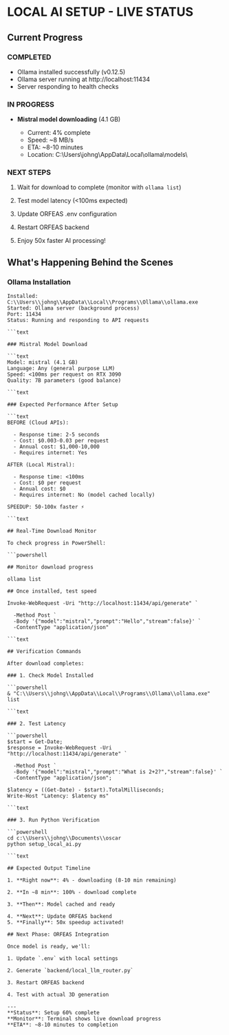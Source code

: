 # LOCAL AI SETUP - LIVE STATUS

## Current Progress

### COMPLETED

- Ollama installed successfully (v0.12.5)
- Ollama server running at http://localhost:11434
- Server responding to health checks

### IN PROGRESS

- **Mistral model downloading** (4.1 GB)

  - Current: 4% complete
  - Speed: ~8 MB/s
  - ETA: ~8-10 minutes
  - Location: C:\\Users\\johng\\AppData\\Local\\ollama\\models\\

### NEXT STEPS

1. Wait for download to complete (monitor with `ollama list`)

2. Test model latency (<100ms expected)

3. Update ORFEAS .env configuration

4. Restart ORFEAS backend
5. Enjoy 50x faster AI processing!

## What's Happening Behind the Scenes

### Ollama Installation

```text
Installed: C:\\Users\\johng\\AppData\\Local\\Programs\\Ollama\\ollama.exe
Started: Ollama server (background process)
Port: 11434
Status: Running and responding to API requests

```text

### Mistral Model Download

```text
Model: mistral (4.1 GB)
Language: Any (general purpose LLM)
Speed: <100ms per request on RTX 3090
Quality: 7B parameters (good balance)

```text

### Expected Performance After Setup

```text
BEFORE (Cloud APIs):

  - Response time: 2-5 seconds
  - Cost: $0.003-0.03 per request
  - Annual cost: $1,000-10,000
  - Requires internet: Yes

AFTER (Local Mistral):

  - Response time: <100ms
  - Cost: $0 per request
  - Annual cost: $0
  - Requires internet: No (model cached locally)

SPEEDUP: 50-100x faster ⚡

```text

## Real-Time Download Monitor

To check progress in PowerShell:

```powershell

## Monitor download progress

ollama list

## Once installed, test speed

Invoke-WebRequest -Uri "http://localhost:11434/api/generate" `

  -Method Post `
  -Body '{"model":"mistral","prompt":"Hello","stream":false}' `
  -ContentType "application/json"

```text

## Verification Commands

After download completes:

### 1. Check Model Installed

```powershell
& "C:\\Users\\johng\\AppData\\Local\\Programs\\Ollama\\ollama.exe" list

```text

### 2. Test Latency

```powershell
$start = Get-Date;
$response = Invoke-WebRequest -Uri "http://localhost:11434/api/generate" `

  -Method Post `
  -Body '{"model":"mistral","prompt":"What is 2+2?","stream":false}' `
  -ContentType "application/json";

$latency = ((Get-Date) - $start).TotalMilliseconds;
Write-Host "Latency: $latency ms"

```text

### 3. Run Python Verification

```powershell
cd c:\\Users\\johng\\Documents\\oscar
python setup_local_ai.py

```text

## Expected Output Timeline

1. **Right now**: 4% - downloading (8-10 min remaining)

2. **In ~8 min**: 100% - download complete

3. **Then**: Model cached and ready

4. **Next**: Update ORFEAS backend
5. **Finally**: 50x speedup activated!

## Next Phase: ORFEAS Integration

Once model is ready, we'll:

1. Update `.env` with local settings

2. Generate `backend/local_llm_router.py`

3. Restart ORFEAS backend

4. Test with actual 3D generation

---
**Status**: Setup 60% complete
**Monitor**: Terminal shows live download progress
**ETA**: ~8-10 minutes to completion
